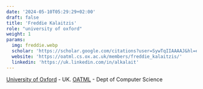 ```yaml
---
date: '2024-05-10T05:29:29+02:00'
draft: false
title: 'Freddie Kalaitzis'
role: "university of oxford"
weight: 1
params:
  img: freddie.webp
  scholar: 'https://scholar.google.com/citations?user=SywTqIIAAAAJ&hl=en'
  website: 'https://oatml.cs.ox.ac.uk/members/freddie_kalaitzis/'
  linkedin: 'https://uk.linkedin.com/in/alkalait'
---
```



[University of Oxford](https://www.ox.ac.uk/) - UK. [OATML](https://oatml.cs.ox.ac.uk/) - Dept of Computer Science
